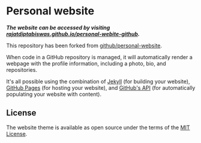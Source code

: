 # Personal website

***The website can be accessed by visiting [rajatdiptabiswas.github.io/personal-webite-github](https://rajatdiptabiswas.github.io/personal-website-github).***

This repository has been forked from [github/personal-website](https://github.com/github/personal-website).

When code in a GitHub repository is managed, it will automatically render a webpage with the profile information, including a photo, bio, and repositories.

It's all possible using the combination of [Jekyll](https://jekyllrb.com/docs/) (for building your website), [GitHub Pages](https://pages.github.com/) (for hosting your website), and [GitHub's API](https://developer.github.com/v3/) (for automatically populating your website with content).

## License

The website theme is available as open source under the terms of the [MIT License](https://opensource.org/licenses/MIT).
